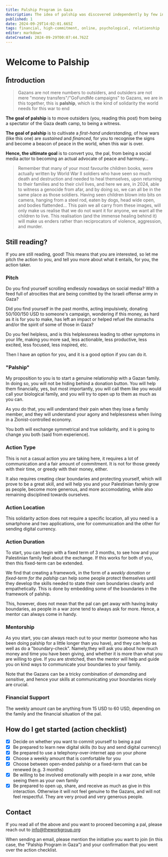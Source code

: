 ```yaml
---
title: Palship Program in Gaza
description: The idea of palship was discovered independently by few individuals midst the Gaza war. In this page, I would like to present a safe and a scalable, decentralised model that worked well for me and many others.
published: 1
date: 2024-09-29T14:02:01.665Z
tags: financial, high-commitment, online, psychological, relationship
editor: markdown
dateCreated: 2024-09-29T00:07:44.762Z
---
```


# Welcome to Palship

## ّIntroduction

> Gazans are not mere numbers to outsiders, and outsiders are not mere "money transfers"/"GoFundMe campaigns" to Gazans, we are in this together, this is **palship**, which is the kind of solidarity the world needs for this war to end

**The goal of palship** is to move outsiders (you, reading this post) from being a spectator of the Gaza death camp, to being a witness.

**The goal of palship** is to cultivate a *first-hand understanding,* of how wars (like this one) are _sustained_ and _financed_, for you to recognise the signs and become a beacon of peace in the world, when this war is over.

**Hence, the ultimate goal** is to convert you, the pal, from being a social media actor to becoming an actual advocate of peace and harmony...

> Remember that many of your most favourite children books, were actually written by World War II soldiers who have seen so much death and destruction and needed to heal themselves, upon returning to their families and to their civil lives, and here we are, in 2024, able to witness a genocide from afar, and by doing so, we can all be in the same place as those soldiers. Having seen children blown into bits on camera, hanging from a steel rod, eaten by dogs, head wide open, and bodies flattended... This pain we all carry from these images, will only make us realise that we do not want it for anyone, we want all the children to live. This realisation (and the immense healing behind it) will make us enders rather than reciprocators of violence, aggression, and murder.

## Still reading?

If you are still reading, good! This means that you are interested, so let me pitch the action to you, and tell you more about what it entails, for you, the action taker. 

### Pitch

Do you find yourself scrolling endlessly nowadays on social media? With a feed full of atrocities that are being comitted by the Israeli offense army in Gaza?

Did you find yourself in the past months, acting impulsively, donating 50/100/150 USD to someone's campaign, wondering if this money, as hard as it is for you to make, has left an impact or helped refuel the stomachs and/or the spirit of some of those in Gaza?

Do you feel helpless, and is this helplessness leading to other symptoms in your life, making you more sad, less actionable, less productive, less excited, less focused, less inspired, etc.

Then I have an option for you, and it is a good option if you can do it.

### "Palship"

My proposition to you is to start a genuine relationship with a Gazan family. In doing so, you will not be hiding behind a donation button. You will help them financially, yes, but most importantly, you will call them like you would call your biological family, and you will try to open up to them as much as you can.

As you do that, you will understand their pain when they lose a family member, and they will understand your agony and helplessness when living in a Zionist-controlled economy.

You both will exchange symmetrical and true solidarity, and it is going to change you both (said from experience).

### Action Type

This is not a casual action you are taking here, it requires a lot of communication and a fair amount of commitment. It is not for those greedy with their time, or greedy with their money, either.

It also requires creating clear boundaries and protecting yourself, which will prove to be a great skill, and will help you and your Palestinian family grow as people, become more generous, and more accomodating, while also remaining disciplined towards ourselves.

### Action Location

This solidarity action does not require a specific location, all you need is a smartphone and two applications, one for communication and the other for sending digital currency.

### Action Duration

To start, you can begin with a fixed term of 3 months, to see how and your Palestinian family feel about the exchange. If this works for both of you, then this fixed-term can be extended.

We find that creating a framework, in the form of a _weekly donation_ or _fixed-term for the palship_ can help some people protect themselves until they develop the skills needed to state their own boundaries clearly and empathetically. This is done by embedding some of the boundaries in the framework of palship.

This, however, does not mean that the pal can get away with having leaky boundaries, as people in a war zone tend to always ask for more. Hence, a mentor can always come in handy.

### Mentorship

As you start, you can always reach out to your mentor (someone who has been doing palship for a little longer than you have), and they can help as well as do a "boundary-check". Namely,they will ask you about how much money and time you have been giving, and whether it is more than what you are willing to give. If you are stretched, then the mentor will help and guide you on kind ways to communicate your boundaries to your family.

Note that the Gazans can be a tricky combination of *demanding* and *sensitive*, and hence your skills at communicating your boundaries nicely are crucial.

### Financial Support

The weekly amount can be anything from 15 USD to 60 USD, depending on the family and the financial situation of the pal.

## How do I get started (action checklist)

- [X] Decide on whether you want to commit yourself to being a pal
- [X] Be prepared to learn new digital skills (to buy and send digital currency)
- [X] Be prepared to use a telephony-over-internet app on your phone
- [X] Choose a weekly amount that is comfortable for you
- [X] Choose between open-ended palship or a fixed-term that can be renewed (e.g. 3 months)
- [X] Be willing to be involved emotionally with people in a war zone, while seeing them as your own family
- [X] Be prepared to open up, share, and receive as much as give in this interaction. Otherwise it will not feel genuine to the Gazans, and will not feel respectful. They are very proud and very generous people.

## Contact

If you read all of the above and you want to proceed becoming a pal, please reach out to info@theworkgroup.org

When sending an email, please mention the initiative you want to join (in this case, the "Palship Program in Gaza") and your confirmation that you went over the action checklist.